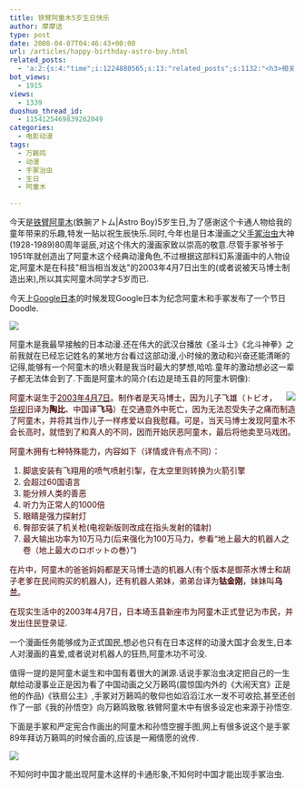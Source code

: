 ```yaml
---
title: 铁臂阿童木5岁生日快乐
author: 摩摩诘
type: post
date: 2008-04-07T04:46:43+00:00
url: /articles/happy-birthday-astro-boy.html
related_posts:
  - 'a:2:{s:4:"time";i:1224880565;s:13:"related_posts";s:1132:"<h3>相关日志</h3><ul class="related_post"><li><a href="http://www.digglife.cn/articles/japanese-sub-detective-conan508.html" title="名侦探柯南第508集日文字幕DiggLife版">名侦探柯南第508集日文字幕DiggLife版</a></li><li><a href="http://www.digglife.cn/articles/japanese-sub-detective-conan.html" title="名侦探柯南第507集日文字幕DiggLife版">名侦探柯南第507集日文字幕DiggLife版</a></li><li><a href="http://www.digglife.cn/articles/birthday-women-day.html" title="My Birthday,Women&#8217;s Day">My Birthday,Women&#8217;s Day</a></li><li><a href="http://www.digglife.cn/articles/justin-chatwin-james-masters-kitty-zhang-yuqi-dragonballz-dragon-ball-goku-chichi-piccolo-piccoro-son-gokou-dragonball-entertainment-news-trailer-commercials.html" title="好莱坞真人版《龙珠Z》人物造型">好莱坞真人版《龙珠Z》人物造型</a></li><li><a href="http://www.digglife.cn/articles/animetion-character-become-councillor.html" title="恶搞:动漫人物泉こなた荣登日本参议院议员候选">恶搞:动漫人物泉こなた荣登日本参议院议员候选</a></li></ul>";}'
bot_views:
  - 1915
views:
  - 1339
duoshuo_thread_id:
  - 1154125469839262049
categories:
  - 电影动漫
tags:
  - 万籁鸣
  - 动漫
  - 手冢治虫
  - 生日
  - 阿童木

---
```

今天是<a title="铁臂阿童木" href="http://ja.wikipedia.org/wiki/%E9%89%84%E8%85%95%E3%82%A2%E3%83%88%E3%83%A0" target="_blank">铁臂阿童木</a>(鉄腕アトム|Astro Boy)5岁生日,为了感谢这个卡通人物给我的童年带来的乐趣,特发一贴以祝生辰快乐.同时,今年也是日本漫画之父<a title="手冢治虫" href="http://ja.wikipedia.org/wiki/%E6%89%8B%E5%A1%9A%E6%B2%BB%E8%99%AB" target="_blank">手冢治虫</a>大神(1928-1989)80周年诞辰,对这个伟大的漫画家致以崇高的敬意.尽管手冢爷爷于1951年就创造出了阿童木这个经典动漫角色,不过根据这部科幻系漫画中的人物设定,阿童木是在科技"相当相当发达"的2003年4月7日出生的(或者说被天马博士制造出来),所以其实阿童木同学才5岁而已.

<!--more-->

今天上<a title="Google日本" href="http://www.google.co.jp/" target="_blank">Google日本</a>的时候发现Google日本为纪念阿童木和手冢发布了一个节日Doodle.

 ![][1]

阿童木是我最早接触的日本动漫.还在伟大的武汉台播放《圣斗士》《北斗神拳》之前我就在已经忘记姓名的某地方台看过这部动漫,小时候的激动和兴奋还能清晰的记得,能够有一个阿童木的喷火鞋是我当时最大的梦想,哈哈.童年的激动想必这一辈子都无法体会到了.下面是阿童木的简介(右边是琦玉县的阿童木铜像):

 <img src="https://www.digglife.net/qiniu/2489/image/486d5ddfe4b143ba5ac1af90411d83aa.jpg" align="right" />

<font color="#400000">阿童木诞生于</font>[<font color="#400000">2003年</font>][2][<font color="#400000">4月7日</font>][3]<font color="#400000">。制作者是天马博士，因为儿子飞雄（トビオ，</font>[<font color="#400000">华视</font>][4]<font color="#400000">旧译为<b>陶比</b>、中国译<b>飞马</b>）在交通意外中死亡，因为无法忍受失子之痛而制造了阿童木，并将其当作儿子一样疼爱以自我慰藉。可是，当天马博士发现阿童木不会长高时，就悟到了和真人的不同，因而开始厌恶阿童木，最后将他卖至马戏团。</font>

<font color="#400000">阿童木拥有七种特殊能力，内容如下（详情或许有点不同）：</font>

  1. <font color="#400000">脚底安装有飞翔用的喷气喷射引掣，在太空里则转换为火箭引擎 </font>
  2. <font color="#400000">会超过60国语言 </font>
  3. <font color="#400000">能分辨人类的善恶 </font>
  4. <font color="#400000">听力为正常人的1000倍 </font>
  5. <font color="#400000">眼睛是强力探射灯 </font>
  6. <font color="#400000">臀部安装了机关枪(电视新版则改成在指头发射的镭射) </font>
  7. <font color="#400000">最大输出功率为10万马力(后来强化为100万马力，参看&#8220;地上最大的机器人之卷（地上最大のロボットの巻）&#8221;) </font>

<font color="#400000">在片中，阿童木的爸爸妈妈都是天马博士造的机器人(有个版本是御茶水博士和胡子老爹在民间购买的机器人)，还有机器人弟妹，弟弟台译为<b>钴金刚</b>，妹妹叫<b>乌兰</b>。</font>

<font color="#400000">在现实生活中的2003年4月7日，日本埼玉县新座市为阿童木正式登记为市民，并发出住民登录证.</font></p> 

一个漫画任务能够成为正式国民,想必也只有在日本这样的动漫大国才会发生,日本人对漫画的喜爱,或者说对机器人的狂热,阿童木功不可没.

值得一提的是阿童木诞生和中国有着很大的渊源.话说手冢治虫决定把自己的一生献给动漫事业正是因为看了中国动画之父万籁鸣(震惊国内外的《大闹天宫》正是他的作品)《铁扇公主》,手冢对万籁鸣的敬仰也如滔滔江水一发不可收拾,甚至还创作了一部《我的孙悟空》向万籁鸣致敬.铁臂阿童木中有很多设定也来源于孙悟空.

下面是手冢和严定宪合作画出的阿童木和孙悟空握手图,网上有很多说这个是手冢89年拜访万籁鸣的时候合画的,应该是一厢情愿的讹传.

 ![][5]

不知何时中国才能出现阿童木这样的卡通形象,不知何时中国才能出现手冢治虫.

 [1]: http://www.google.co.jp/logos/astroboy.gif
 [2]: https://secure.wikimedia.org/wikipedia/zh/w/index.php?title=2003%E5%B9%B4&variant=zh-cn
 [3]: https://secure.wikimedia.org/wikipedia/zh/w/index.php?title=4%E6%9C%887%E6%97%A5&variant=zh-cn
 [4]: https://secure.wikimedia.org/wikipedia/zh/w/index.php?title=%E8%8F%AF%E8%A6%96&variant=zh-cn
 [5]: https://www.digglife.net/qiniu/2489/image/6bf58824f2f292420ab22b2465180495.jpg
